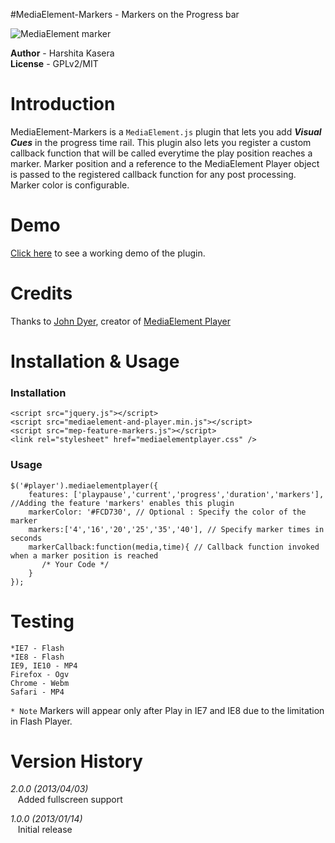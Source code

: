 #MediaElement-Markers - Markers on the Progress bar

![MediaElement marker](https://raw.github.com/hkasera/mediaelement-markers/master/markers.png "Marker")

__Author__   - Harshita Kasera  
__License__   - GPLv2/MIT 


# Introduction

MediaElement-Markers is a <code>MediaElement.js</code> plugin that lets you add ___Visual Cues___ in the progress time rail. This plugin also lets you register a custom callback function that will be called everytime the play position reaches a marker. Marker position and a reference to the MediaElement Player object is passed to the registered callback function for any post processing. Marker color is configurable. 

# Demo
[Click here](http://jsfiddle.net/hkasera/a3dBe/6/) to see a working demo of the plugin.
# Credits

Thanks to [John Dyer](https://github.com/johndyer), creator of [MediaElement Player](http://mediaelementjs.com/)

# Installation & Usage

### Installation
    <script src="jquery.js"></script>
    <script src="mediaelement-and-player.min.js"></script>
    <script src="mep-feature-markers.js"></script>
    <link rel="stylesheet" href="mediaelementplayer.css" />

### Usage
    $('#player').mediaelementplayer({
        features: ['playpause','current','progress','duration','markers'], //Adding the feature 'markers' enables this plugin
        markerColor: '#FCD730', // Optional : Specify the color of the marker
        markers:['4','16','20','25','35','40'], // Specify marker times in seconds 
        markerCallback:function(media,time){ // Callback function invoked when a marker position is reached
           /* Your Code */
        }
    });

# Testing
    *IE7 - Flash 
    *IE8 - Flash
    IE9, IE10 - MP4
    Firefox - Ogv
    Chrome - Webm
    Safari - MP4
    
<code>* Note</code> Markers will appear only after Play in IE7 and IE8 due to the limitation in Flash Player.

# Version History

*2.0.0 (2013/04/03)*    
&nbsp;&nbsp;&nbsp;Added fullscreen support

*1.0.0 (2013/01/14)*    
&nbsp;&nbsp;&nbsp;Initial release


